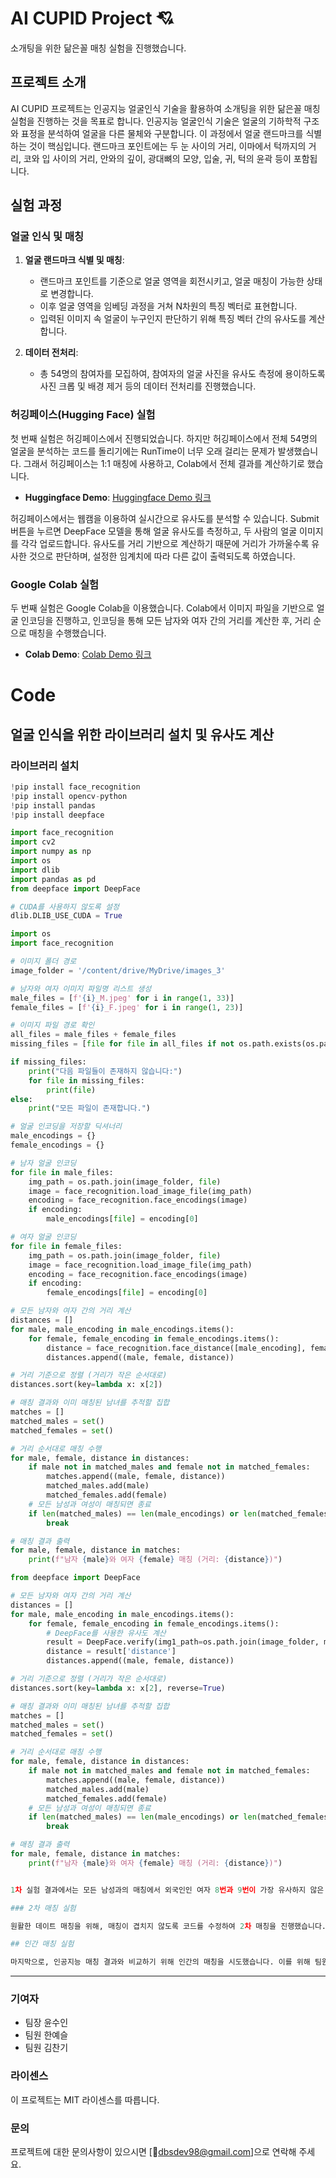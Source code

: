 # AI CUPID Project 💘

소개팅을 위한 닮은꼴 매칭 실험을 진행했습니다.

## 프로젝트 소개

AI CUPID 프로젝트는 인공지능 얼굴인식 기술을 활용하여 소개팅을 위한 닮은꼴 매칭 실험을 진행하는 것을 목표로 합니다. 인공지능 얼굴인식 기술은 얼굴의 기하학적 구조와 표정을 분석하여 얼굴을 다른 물체와 구분합니다. 이 과정에서 얼굴 랜드마크를 식별하는 것이 핵심입니다. 랜드마크 포인트에는 두 눈 사이의 거리, 이마에서 턱까지의 거리, 코와 입 사이의 거리, 안와의 깊이, 광대뼈의 모양, 입술, 귀, 턱의 윤곽 등이 포함됩니다.

## 실험 과정

### 얼굴 인식 및 매칭

1. **얼굴 랜드마크 식별 및 매칭**:
    - 랜드마크 포인트를 기준으로 얼굴 영역을 회전시키고, 얼굴 매칭이 가능한 상태로 변경합니다.
    - 이후 얼굴 영역을 임베딩 과정을 거쳐 N차원의 특징 벡터로 표현합니다.
    - 입력된 이미지 속 얼굴이 누구인지 판단하기 위해 특징 벡터 간의 유사도를 계산합니다.

2. **데이터 전처리**:
    - 총 54명의 참여자를 모집하여, 참여자의 얼굴 사진을 유사도 측정에 용이하도록 사진 크롭 및 배경 제거 등의 데이터 전처리를 진행했습니다.

### 허깅페이스(Hugging Face) 실험

첫 번째 실험은 허깅페이스에서 진행되었습니다. 하지만 허깅페이스에서 전체 54명의 얼굴을 분석하는 코드를 돌리기에는 RunTime이 너무 오래 걸리는 문제가 발생했습니다. 그래서 허깅페이스는 1:1 매칭에 사용하고, Colab에서 전체 결과를 계산하기로 했습니다.

- **Huggingface Demo**:
  [Huggingface Demo 링크](https://huggingface.co/spaces/suinY00N/CupidAI)

허깅페이스에서는 웹캠을 이용하여 실시간으로 유사도를 분석할 수 있습니다. Submit 버튼을 누르면 DeepFace 모델을 통해 얼굴 유사도를 측정하고, 두 사람의 얼굴 이미지를 각각 업로드합니다. 유사도를 거리 기반으로 계산하기 때문에 거리가 가까울수록 유사한 것으로 판단하며, 설정한 임계치에 따라 다른 값이 출력되도록 하였습니다.

### Google Colab 실험

두 번째 실험은 Google Colab을 이용했습니다. Colab에서 이미지 파일을 기반으로 얼굴 인코딩을 진행하고, 인코딩을 통해 모든 남자와 여자 간의 거리를 계산한 후, 거리 순으로 매칭을 수행했습니다.

- **Colab Demo**:
  [Colab Demo 링크](https://colab.research.google.com/drive/1048h_3ziEUErCaq3Sdn0TzB2OGeo9Xr_?usp=sharing)

# Code
## 얼굴 인식을 위한 라이브러리 설치 및 유사도 계산

### 라이브러리 설치


```python
!pip install face_recognition
!pip install opencv-python
!pip install pandas
!pip install deepface

import face_recognition
import cv2
import numpy as np
import os
import dlib
import pandas as pd
from deepface import DeepFace

# CUDA를 사용하지 않도록 설정
dlib.DLIB_USE_CUDA = True

import os
import face_recognition

# 이미지 폴더 경로
image_folder = '/content/drive/MyDrive/images_3'

# 남자와 여자 이미지 파일명 리스트 생성
male_files = [f'{i}_M.jpeg' for i in range(1, 33)]
female_files = [f'{i}_F.jpeg' for i in range(1, 23)]

# 이미지 파일 경로 확인
all_files = male_files + female_files
missing_files = [file for file in all_files if not os.path.exists(os.path.join(image_folder, file))]

if missing_files:
    print("다음 파일들이 존재하지 않습니다:")
    for file in missing_files:
        print(file)
else:
    print("모든 파일이 존재합니다.")

# 얼굴 인코딩을 저장할 딕셔너리
male_encodings = {}
female_encodings = {}

# 남자 얼굴 인코딩
for file in male_files:
    img_path = os.path.join(image_folder, file)
    image = face_recognition.load_image_file(img_path)
    encoding = face_recognition.face_encodings(image)
    if encoding:
        male_encodings[file] = encoding[0]

# 여자 얼굴 인코딩
for file in female_files:
    img_path = os.path.join(image_folder, file)
    image = face_recognition.load_image_file(img_path)
    encoding = face_recognition.face_encodings(image)
    if encoding:
        female_encodings[file] = encoding[0]

# 모든 남자와 여자 간의 거리 계산
distances = []
for male, male_encoding in male_encodings.items():
    for female, female_encoding in female_encodings.items():
        distance = face_recognition.face_distance([male_encoding], female_encoding)[0]
        distances.append((male, female, distance))

# 거리 기준으로 정렬 (거리가 작은 순서대로)
distances.sort(key=lambda x: x[2])

# 매칭 결과와 이미 매칭된 남녀를 추적할 집합
matches = []
matched_males = set()
matched_females = set()

# 거리 순서대로 매칭 수행
for male, female, distance in distances:
    if male not in matched_males and female not in matched_females:
        matches.append((male, female, distance))
        matched_males.add(male)
        matched_females.add(female)
    # 모든 남성과 여성이 매칭되면 종료
    if len(matched_males) == len(male_encodings) or len(matched_females) == len(female_encodings):
        break

# 매칭 결과 출력
for male, female, distance in matches:
    print(f"남자 {male}와 여자 {female} 매칭 (거리: {distance})")

from deepface import DeepFace

# 모든 남자와 여자 간의 거리 계산
distances = []
for male, male_encoding in male_encodings.items():
    for female, female_encoding in female_encodings.items():
        # DeepFace를 사용한 유사도 계산
        result = DeepFace.verify(img1_path=os.path.join(image_folder, male), img2_path=os.path.join(image_folder, female))
        distance = result['distance']
        distances.append((male, female, distance))

# 거리 기준으로 정렬 (거리가 작은 순서대로)
distances.sort(key=lambda x: x[2], reverse=True)

# 매칭 결과와 이미 매칭된 남녀를 추적할 집합
matches = []
matched_males = set()
matched_females = set()

# 거리 순서대로 매칭 수행
for male, female, distance in distances:
    if male not in matched_males and female not in matched_females:
        matches.append((male, female, distance))
        matched_males.add(male)
        matched_females.add(female)
    # 모든 남성과 여성이 매칭되면 종료
    if len(matched_males) == len(male_encodings) or len(matched_females) == len(female_encodings):
        break

# 매칭 결과 출력
for male, female, distance in matches:
    print(f"남자 {male}와 여자 {female} 매칭 (거리: {distance})")


1차 실험 결과에서는 모든 남성과의 매칭에서 외국인인 여자 8번과 9번이 가장 유사하지 않은 사람으로 선정되었습니다. 인공지능의 얼굴 인식 로직에 따르면, 인종이 다를 경우 유사도가 낮을 수밖에 없습니다. 또한, 가장 유사도가 높은 사람으로는 1번이 무려 11번 중복되어 매칭되었습니다.

### 2차 매칭 실험

원활한 데이트 매칭을 위해, 매칭이 겹치지 않도록 코드를 수정하여 2차 매칭을 진행했습니다. 다음은 코드를 수정한 2차 매칭 결과입니다.

## 인간 매칭 실험

마지막으로, 인공지능 매칭 결과와 비교하기 위해 인간의 매칭을 시도했습니다. 이를 위해 팀원 3명이 사진을 기반으로 첫 인상을 보고 닮은 사람 매칭을 취합하였습니다.
```
---
### 기여자

- 팀장 윤수인
- 팀원 한예슬
- 팀원 김찬기

### 라이센스

이 프로젝트는 MIT 라이센스를 따릅니다.

### 문의

프로젝트에 대한 문의사항이 있으시면 [dbsdev98@gmail.com]으로 연락해 주세요.

